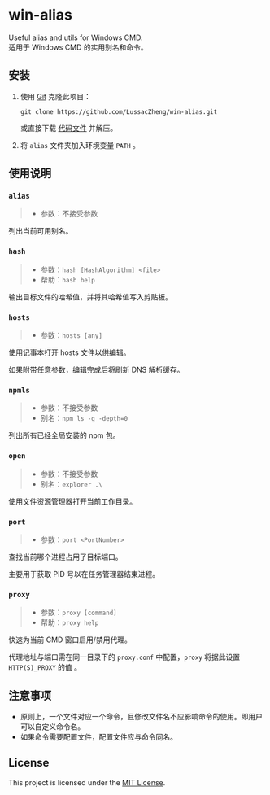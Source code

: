 # win-alias

Useful alias and utils for Windows CMD.  
适用于 Windows CMD 的实用别名和命令。

## 安装

1. 使用 [Git](https://git-scm.com/) 克隆此项目：

   ```batch
   git clone https://github.com/LussacZheng/win-alias.git
   ```

   或直接下载 [代码文件](https://github.com/LussacZheng/win-alias/archive/master.zip) 并解压。

2. 将 `alias` 文件夹加入环境变量 `PATH` 。

## 使用说明

### `alias`

> - 参数：不接受参数

列出当前可用别名。

### `hash`

> - 参数：`hash [HashAlgorithm] <file>`
> - 帮助：`hash help`

输出目标文件的哈希值，并将其哈希值写入剪贴板。

### `hosts`

> - 参数：`hosts [any]`

使用记事本打开 hosts 文件以供编辑。

如果附带任意参数，编辑完成后将刷新 DNS 解析缓存。

### `npmls`

> - 参数：不接受参数
> - 别名：`npm ls -g -depth=0`

列出所有已经全局安装的 npm 包。  

### `open`

> - 参数：不接受参数
> - 别名：`explorer .\`

使用文件资源管理器打开当前工作目录。

### `port`

> - 参数：`port <PortNumber>`

查找当前哪个进程占用了目标端口。

主要用于获取 PID 号以在任务管理器结束进程。

### `proxy`

> - 参数：`proxy [command]`
> - 帮助：`proxy help`

快速为当前 CMD 窗口启用/禁用代理。

代理地址与端口需在同一目录下的 `proxy.conf` 中配置，`proxy` 将据此设置 `HTTP(S)_PROXY` 的值 。

## 注意事项

- 原则上，一个文件对应一个命令，且修改文件名不应影响命令的使用。即用户可以自定义命令名。
- 如果命令需要配置文件，配置文件应与命令同名。

## License

This project is licensed under the [MIT License](./LICENSE).
